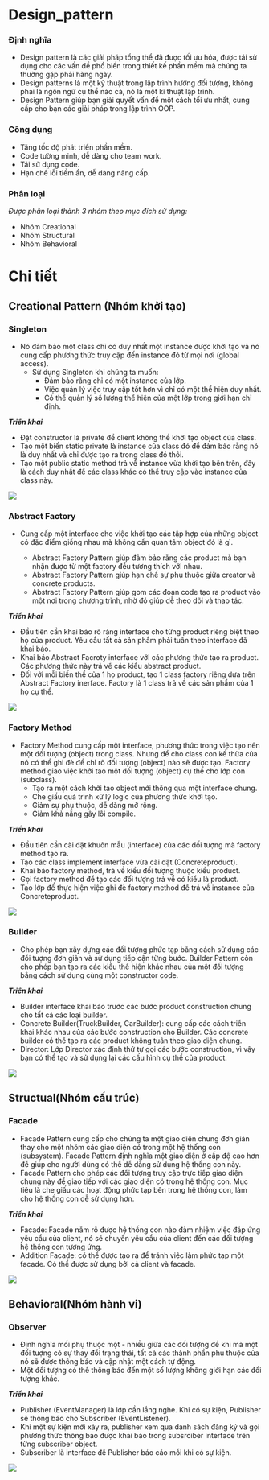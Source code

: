 # Design_pattern

### Định nghĩa

- Design pattern là các giải pháp tổng thể đã được tối ưu hóa, được tái sử dụng cho các vấn đề phổ biến trong thiết kế phần mềm mà chúng ta thường gặp phải hàng ngày.
- Design patterns là một kỹ thuật trong lập trình hướng đối tượng, không phải là ngôn ngữ cụ thể nào cả, nó là một kĩ thuật lập trình.
- Design Pattern giúp bạn giải quyết vấn đề một cách tối ưu nhất, cung cấp cho bạn các giải pháp trong lập trình OOP.
### Công dụng 
- Tăng tốc độ phát triển phần mềm.
- Code tường minh, dễ dàng cho team work.
- Tái sử dụng code.
- Hạn chế lỗi tiềm ẩn, dễ dàng nâng cấp.
### Phân loại
*Được phân loại thành 3 nhóm theo mục đích sử dụng:*

- Nhóm Creational
- Nhóm Structural
- Nhóm Behavioral
# Chi tiết
## Creational Pattern (Nhóm khởi tạo)
### Singleton
- Nó đảm bảo một class chỉ có duy nhất một instance được khởi tạo và nó cung cấp phương thức truy cập đến instance đó từ mọi nơi (global access).
  - Sử dụng Singleton khi chúng ta muốn:
    - Đảm bảo rằng chỉ có một instance của lớp.
    - Việc quản lý việc truy cập tốt hơn vì chỉ có một thể hiện duy nhất.
    - Có thể quản lý số lượng thể hiện của một lớp trong giới hạn chỉ định.
    
***Triển khai***
- Đặt constructor là private để client không thể khởi tạo object của class.
- Tạo một biến static private là instance của class đó để đảm bảo rằng nó là duy nhất và chỉ được tạo ra trong class đó thôi.
- Tạo một public static method trả về instance vừa khởi tạo bên trên, đây là cách duy nhất để các class khác có thể truy cập vào instance của class này.

![](./UML_images/singleton.png)

### Abstract Factory
- Cung cấp một interface cho việc khởi tạo các tập hợp của những object có đặc điểm giống nhau mà không cần quan tâm object đó là gì.

  - Abstract Factory Pattern giúp đảm bảo rằng các product mà bạn nhận được từ một factory đều tương thích với nhau.
  - Abstract Factory Pattern giúp hạn chế sự phụ thuộc giữa creator và concrete products.
  - Abstract Factory Pattern giúp gom các đoạn code tạo ra product vào một nơi trong chương trình, nhờ đó giúp dễ theo dõi và thao tác.



***Triển khai***
- Đầu tiên cần khai báo rõ ràng interface cho từng product riêng biệt theo họ của product.
Yêu cầu tất cả sản phẩm phải tuân theo interface đã khai báo.
- Khai báo Abstract Facroty interface với các phương thức tạo ra product. Các phương thức này trả về các kiểu 
abstract product.
- Đối với mỗi biến thể của 1 họ product, tạo 1 class factory riêng dựa trên Abstract Factory inerface. Factory 
là 1 class trả về các sản phẩm của 1 họ cụ thể. 

![](./UML_images/Abstract.png)

### Factory Method
- Factory Method cung cấp một interface, phương thức trong việc tạo nên một đối tượng (object) trong class. Nhưng để cho class con kế thừa của nó có thể ghi đè để chỉ rõ đối tượng (object) nào sẽ được tạo. Factory method giao việc khởi tao một đối tượng (object) cụ thế cho lớp con (subclass).
  - Tạo ra một cách khởi tạo object mới thông qua một interface chung.
  - Che giấu quá trình xử lý logic của phương thức khởi tạo.
  - Giảm sự phụ thuộc, dễ dàng mở rộng.
  - Giảm khả năng gây lỗi compile.

***Triển khai***
- Đầu tiên cần cài đặt khuôn mẫu (interface) của các đối tượng mà factory method tạo ra. 
- Tạo các class implement interface vừa cài đặt (Concreteproduct). 
- Khai báo factory method, trả về kiểu đối tượng thuộc kiểu product. 
- Gọi factory method để tạo các đối tượng trả về có kiểu là product. 
- Tạo lớp để thực hiện việc ghi đè factory method để trả về instance của Concreteproduct.

![](./UML_images/Factory_method.png)

### Builder 
- Cho phép bạn xây dựng các đối tượng phức tạp bằng cách sử dụng các đối tượng đơn giản và sử dụng tiếp cận từng bước. Builder Pattern còn cho phép bạn tạo ra các kiểu thể hiện khác nhau của một đối tượng bằng cách sử dụng cùng một constructor code.

***Triển khai***
- Builder interface khai báo trước các bước product construction chung cho tất cả các loại builder.
- Concrete Builder(TruckBuilder, CarBuilder): cung cấp các cách triển khai khác nhau của các bước construction cho Builder. Các concrete builder có thể tạo ra các product không tuân theo giao diện chung.
- Director: Lớp Director xác định thứ tự gọi các bước construction, vì vậy bạn có thể tạo và sử dụng lại các cấu hình cụ thể của product.

![](./UML_images/Builder.png)

## Structual(Nhóm cấu trúc)
### Facade
- Facade Pattern cung cấp cho chúng ta một giao diện chung đơn giản thay cho một nhóm các giao diện có trong một hệ thống con (subsystem). Facade Pattern định nghĩa một giao diện ở cấp độ cao hơn để giúp cho người dùng có thể dễ dàng sử dụng hệ thống con này.
- Facade Pattern cho phép các đối tượng truy cập trực tiếp giao diện chung này để giao tiếp với các giao diện có trong hệ thống con. Mục tiêu là che giấu các hoạt động phức tạp bên trong hệ thống con, làm cho hệ thống con dễ sử dụng hơn.

***Triển khai***
- Facade: Facade nắm rõ được hệ thống con nào đảm nhiệm việc đáp ứng yêu cầu của client, nó sẽ chuyển yêu cầu của client đến các đối tượng hệ thống con tương ứng.
- Addition Facade: có thể được tạo ra để tránh việc làm phức tạp một facade. Có thể được sử dụng bởi cả client và facade.

![](./UML_images/Facade.png)

## Behavioral(Nhóm hành vi)
### Observer
- Định nghĩa mối phụ thuộc một - nhiều giữa các đối tượng để khi mà một đối tượng có sự thay đổi trạng thái, tất cả các thành phần phụ thuộc của nó sẽ được thông báo và cập nhật một cách tự động.
- Một đối tượng có thể thông báo đến một số lượng không giới hạn các đối tượng khác.

***Triển khai***
- Publisher (EventManager) là lớp cần lắng nghe. Khi có sự kiện, Publisher sẽ thông báo cho Subscriber (EventListener).
- Khi một sự kiện mới xảy ra, publisher xem qua danh sách đăng ký và gọi phương thức thông báo được khai báo trong subsrciber interface trên từng subscriber object.
- Subscriber là interface để Publisher báo cáo mỗi khi có sự kiện.

![](./UML_images/Observer.png)
